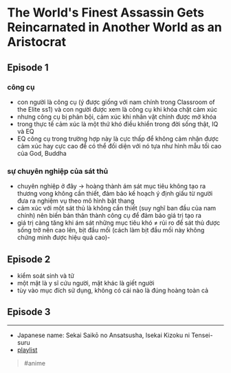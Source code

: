 # The World's Finest Assassin Gets Reincarnated in Another World as an Aristocrat

## Episode 1

### công cụ

- con người là công cụ (ý được giống với nam chính trong Classroom of the Elite ss1) và con người được xem là công cụ khi khóa chặt cảm xúc
- nhưng công cụ bị phản bội, cảm xúc khi nhân vật chính được mở khóa
- trong thực tế cảm xúc là một thứ khó điều khiển trong đời sống thật, IQ và EQ
- EQ công cụ trong trường hợp này là cực thấp để không cảm nhận được cảm xúc hay cực cao để có thể đối diện với nó tựa như hình mẫu tối cao của God, Buddha

### sự chuyên nghiệp của sát thủ

- chuyên nghiệp ở đây → hoàng thành ám sát mục tiêu không tạo ra thương vong không cần thiết, đảm bảo kế hoạch ý định giấu từ người đưa ra nghiệm vụ theo mô hình bật thang
- cảm xúc với một sát thủ là không cần thiết (suy nghĩ ban đầu của nam chính) nên biến bản thân thành công cụ để đảm bảo giá trị tạo ra
- giá trị càng tăng khi ám sát những mục tiêu khó ≠ rủi ro để sát thủ được sống trở nên cao lên, bịt đầu mối (cách làm bịt đầu mối này không chứng minh được hiệu quả cao)-

## Episode 2

- kiểm soát sinh và tử
- một mặt là y sĩ cứu người, mặt khác là giết người
- tùy vào mục đích sử dụng, không có cái nào là đúng hoàng toàn cả

## Episode 3

---

- Japanese name: Sekai Saikō no Ansatsusha, Isekai Kizoku ni Tensei-suru
- [playlist](https://www.youtube.com/playlist?list=PLdM751AKK4aNZKavYFk3uWT7Sg1CqHp4q)

> #anime
